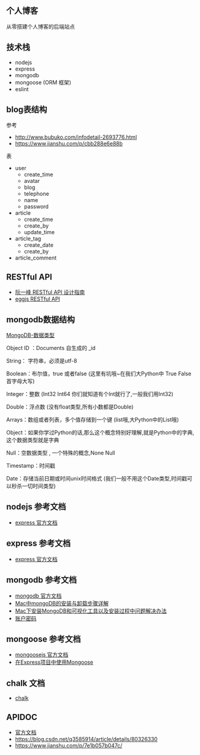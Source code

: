 ## 个人博客
从零搭建个人博客的后端站点

## 技术栈
- nodejs
- express
- mongodb
- mongoose (ORM 框架)
- eslint

## blog表结构
参考 
- http://www.bubuko.com/infodetail-2693776.html
- https://www.jianshu.com/p/cbb288e6e88b

表
- user
    - create_time
    - avatar
    - blog
    - telephone
    - name
    - password
- article
    - create_time
    - create_by
    - update_time
- article_tag
    - create_date
    - create_by
- article_comment

## RESTful API
- [阮一峰 RESTful API 设计指南](https://www.ruanyifeng.com/blog/2014/05/restful_api.html)
- [eggjs RESTful API](https://eggjs.org/zh-cn/tutorials/restful.html)

## mongodb数据结构
[MongoDB-数据类型](https://www.cnblogs.com/songzhixue/p/11203036.html)

Object ID ：Documents 自生成的 _id

String： 字符串，必须是utf-8

Boolean：布尔值，true 或者false (这里有坑哦~在我们大Python中 True False 首字母大写)

Integer：整数 (Int32 Int64 你们就知道有个Int就行了,一般我们用Int32)

Double：浮点数 (没有float类型,所有小数都是Double)

Arrays：数组或者列表，多个值存储到一个键 (list哦,大Python中的List哦)

Object：如果你学过Python的话,那么这个概念特别好理解,就是Python中的字典,这个数据类型就是字典

Null：空数据类型 , 一个特殊的概念,None Null

Timestamp：时间戳

Date：存储当前日期或时间unix时间格式 (我们一般不用这个Date类型,时间戳可以秒杀一切时间类型)

## nodejs 参考文档
- [express 官方文档](http://nodejs.cn/)
## express 参考文档
- [express 官方文档](https://www.expressjs.com.cn/)

## mongodb 参考文档
- [mongodb 官方文档](https://www.mongodb.com/zh-cn)
- [Mac中mongoDB的安装与卸载步骤详解](https://www.jb51.net/article/127232.htm)
- [Mac下安装MongoDB和可视化工具以及安装过程中问题解决办法](https://blog.csdn.net/it_cgq/article/details/94762335)
- [账户密码](https://www.cnblogs.com/xiaojf/p/12785912.html)
## mongoose 参考文档
- [mongoosejs 官方文档](http://www.mongoosejs.net/)
- [在Express项目中使用Mongoose](https://www.cnblogs.com/winyh/p/6682032.html)

## chalk 文档
- [chalk](https://www.npmjs.com/package/chalk)

## APIDOC
- [官方文档](https://apidocjs.com/)
- https://blog.csdn.net/q3585914/article/details/80326330
- https://www.jianshu.com/p/7e1b057b047c/